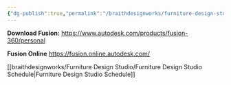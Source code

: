 ```yaml
---
{"dg-publish":true,"permalink":"/braithdesignworks/furniture-design-studio/idsgn-107-furniture-design-studio/"}
---
```


**Download Fusion:**
https://www.autodesk.com/products/fusion-360/personal

**Fusion Online**
https://fusion.online.autodesk.com/


[[braithdesignworks/Furniture Design Studio/Furniture Design Studio Schedule\|Furniture Design Studio Schedule]]
